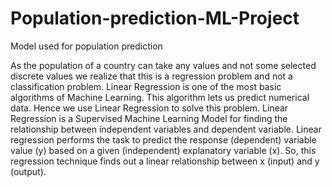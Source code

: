 # Population-prediction-ML-Project
Model used for population prediction

As the population of a country can take any values and not some selected discrete values we realize that this is a regression problem and not a classification problem. Linear Regression is one of the most basic algorithms of Machine Learning. This algorithm lets us predict numerical data. Hence we use Linear Regression to solve this problem.
Linear Regression is a Supervised Machine Learning Model for finding the relationship between independent variables and dependent variable. Linear regression performs the task to predict the response (dependent) variable value (y) based on a given (independent) explanatory variable (x). So, this regression technique finds out a linear relationship between x (input) and y (output).

